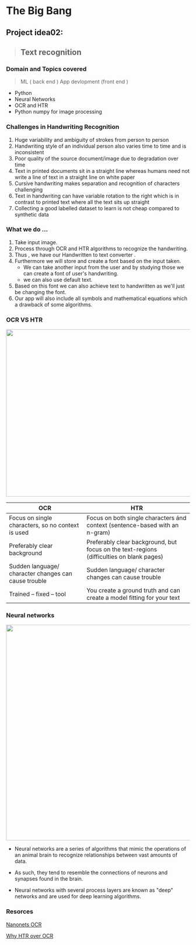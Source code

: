 # The Big Bang 

## Project idea02:

> ## Text recognition

### Domain and Topics covered 

> ML ( back end )
> App devlopment (front end )

- Python
- Neural Networks 
- OCR and HTR 
- Python numpy for image processing 

### Challenges in Handwriting Recognition

1. Huge variability and ambiguity of strokes from person to person
2. Handwriting style of an individual person also varies time to time and is inconsistent
3. Poor quality of the source document/image due to degradation over time
4. Text in printed documents sit in a straight line whereas humans need not write a line of text in a straight line on white paper
5. Cursive handwriting makes separation and recognition of characters challenging
6. Text in handwriting can have variable rotation to the right which is in contrast to printed text where all the text sits up straight
7. Collecting a good labelled dataset to learn is not cheap compared to synthetic data

### What we do ...

1. Take input image. 
2. Process through OCR and HTR algorithms to recognize the handwriting. 
3. Thus , we have our Handwritten to text converter .
4. Furthermore we will store and create a font based on the input taken.
   - We can take another input from the user and by studying those we can create a font of user's handwriting.
   - we can also use default text.
5. Based on this font we can also achieve text to handwritten as we'll just be changing the font.
6. Our app will also include all symbols and mathematical equations which a drawback of some algorithms.

### OCR VS HTR

<img src = "https://i.imgur.com/bg0wSgy.png" width = "748" height = "457" >

|     OCR     |     HTR     | 
| ----------- | ----------- |
| Focus on single characters, so no context is used |	Focus on both single characters ánd context (sentence-based with an n-gram)|
| Preferably clear background	| Preferably clear background, but focus on the text-regions (difficulties on blank pages) |
| Sudden language/ character changes can cause trouble |	Sudden language/ character changes can cause trouble |
| Trained – fixed – tool |	You create a ground truth and can create a model fitting for your text |

### Neural networks 


<img src = "https://i.stack.imgur.com/UrGrT.png" width = "721" height = "589">

- Neural networks are a series of algorithms that mimic the operations of an animal brain to recognize relationships between     vast amounts of data.

- As such, they tend to resemble the connections of neurons and synapses found in the brain.

- Neural networks with several process layers are known as "deep" networks and are used for deep learning algorithms.  

### Resorces 

[Nanonets OCR](https://nanonets.com/blog/handwritten-character-recognition/)

[Why HTR over OCR](https://lab.kb.nl/about-us/blog/entangled-histories-ocr-htr-atr-automatic-text-recognition)
